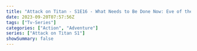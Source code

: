 ```yaml
---
title: "Attack on Titan - S1E16 - What Needs to Be Done Now: Eve of the Counterattack, Part 3"
date: 2023-09-20T07:57:56Z
tags: ["Tv-Series"]
categories: ["Action", "Adventure"]
series: ["Attack on Titan S1"]
showSummary: false
---
```


  <mux-player stream-type="on-demand"
  src="https://kp3d-my.sharepoint.com/personal/ryoo_kp3d_onmicrosoft_com/_layouts/15/download.aspx?share=EYUgytdqKDlKlMGr2EmsUNwB43oeLNuP7C-eo4GyCu7Fhg" metadata-video-title="Attack on Titan - S1E16 - What Needs to Be Done Now: Eve of the Counterattack, Part 3" prefer-playback="mse" controls>
  </mux-player>
  
  
  <script src="https://cdn.jsdelivr.net/npm/@mux/mux-player"></script>
  
   <script id="k2U56GrUUCiSyyCO6Jrf01C45jI02CX1CcDXS00qRHShCk" type="application/ld+json">
 {
  "@context": "https://schema.org/",
  "@type": "VideoObject",
  "name": "Attack on Titan - S1E16 - What Needs to Be Done Now: Eve of the Counterattack, Part 3",
  "contentUrl": "https://stream.mux.com/k2U56GrUUCiSyyCO6Jrf01C45jI02CX1CcDXS00qRHShCk.m3u8",
  "thumbnailUrl": "https://www.themoviedb.org/t/p/original/1ptv8xOQI87ESiLPeZZ9XYAkAL3.jpg?width=314&fit_mode=preserve&time=25",
  "uploadDate": "2023-09-20T07:57:56Z",
}

</script>
